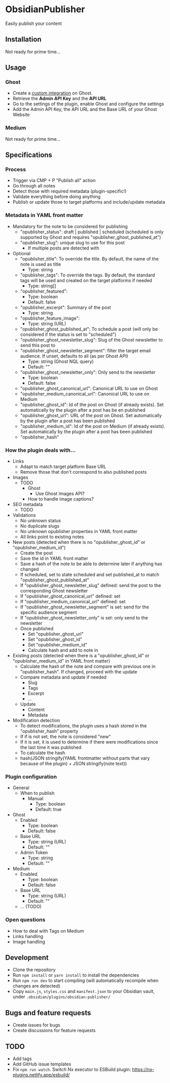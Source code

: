 # ObsidianPublisher

Easily publish your content

## Installation

Not ready for prime time...

## Usage

### Ghost

- Create a [custom integration](https://ghost.org/integrations/custom-integrations/) on Ghost.
- Retrieve the **Admin API Key** and the **API URL**
- Go to the settings of the plugin, enable Ghost and configure the settings
- Add the Admin API Key, the API URL and the Base URL of your Ghost Website

### Medium

Not ready for prime time...

## Specifications

### Process

- Trigger via CMP + P "Publish all" action
- Go through all notes
- Detect those with required metadata (plugin-specific!)
- Validate everything before doing anything
- Publish or update those to target platforms and include/update metadata

### Metadata in YAML front matter

- Mandatory for the note to be considered for publishing
  - "opublisher_status": draft | published | scheduled (scheduled is only supported by Ghost and requires "opublisher_ghost_published_at")
  - "opublisher_slug": unique slug to use for this post
    - If multiple posts are detected with
- Optional
  - "opublisher_title": To override the title. By default, the name of the note is used as title
    - Type: string
  - "opublisher_tags": To override the tags. By default, the standard tags will be used and created on the target platforms if needed
    - Type: string[]
  - "opublisher_featured":
    - Type: boolean
    - Default: false
  - "opublisher_excerpt": Summary of the post
    - Type: string
  - "opublisher_feature_image":
    - Type: string (URL)
  - "opublisher_ghost_published_at": To schedule a post (will only be considered if the status is set to "scheduled")
  - "opublisher_ghost_newsletter_slug": Slug of the Ghost newsletter to send this post to
  - "opublisher_ghost_newsletter_segment": filter the target email audience. If unset, defaults to all (as per Ghost API)
    - Type: string (Ghost NQL query)
    - Default: ""
  - "opublisher_ghost_newsletter_only": Only send to the newsletter
    - Type: boolean
    - Default: false
  - "opublisher_ghost_canonical_url": Canonical URL to use on Ghost
  - "opublisher_medium_canonical_url": Canonical URL to use on Medium
  - "opublisher_ghost_id": Id of the post on Ghost (if already exists). Set automatically by the plugin after a post has be en published
  - "opublisher_ghost_url": URL of the post on Ghost. Set automatically by the plugin after a post has been published
  - "opublisher_medium_id": Id of the post on Medium (if already exists). Set automatically by the plugin after a post has been published
  - "opublisher_hash"

### How the plugin deals with...

- Links
  - Adapt to match target platform Base URL
  - Remove those that don't correspond to also published posts
- Images
  - TODO
    - Ghost
      - Use Ghost Images API?
    - How to handle image captions?
- SEO metadata
  - TODO
- Validations
  - No unknown status
  - No duplicate slugs
  - No unknown opublisher properties in YAML front matter
  - All links point to existing notes
- New posts (detected when there is no "opublisher_ghost_id" or "opublisher_medium_id")
  - Create the post
  - Save the id in YAML front matter
  - Save a hash of the note to be able to determine later if anything has changed
  - If scheduled, set to state scheduled and set published_at to match "opublisher_ghost_published_at"
  - If "opublisher_ghost_newsletter_slug" defined: send the post to the corresponding Ghost newsletter
  - If "opublisher_ghost_canonical_url" defined: set
  - If "opublisher_medium_canonical_url" defined: set
  - If "opublisher_ghost_newsletter_segment" is set: send for the specific audience segment
  - If "opublisher_ghost_newsletter_only" is set: only send to the newsletter
  - Once published
    - Set "opublisher_ghost_url"
    - Set "opublisher_ghost_id"
    - Set "opublisher_medium_id"
    - Calculate hash and add to note in
- Existing posts (detected when there is a "opublisher_ghost_id" or "opublisher_medium_id" in YAML front matter)
  - Calculate the hash of the note and compare with previous one in "opublisher_hash". If changed, proceed with the update
  - Compare metadata and update if needed
    - Slug
    - Tags
    - Excerpt
    - ...
  - Update
    - Content
    - Metadata
- Modification detection
  - To detect modifications, the plugin uses a hash stored in the "opublisher_hash" property
  - If if is not set, the note is considered "new"
  - If it is set, it is used to determine if there were modifications since the last time it was published
  - To calculate the hash
  - hash(JSON stringify(YAML frontmatter without parts that vary because of the plugin) + JSON stringify(note text))

### Plugin configuration

- General
  - When to publish
    - Manual
      - Type: boolean
      - Default: true
- Ghost
  - Enabled
    - Type: boolean
    - Default: false
  - Base URL
    - Type: string (URL)
    - Default: ""
  - Admin Token
    - Type: string
    - Default: ""
- Medium
  - Enabled
    - Type: boolean
    - Default: false
  - Base URL
    - Type: string (URL)
    - Default: ""
  - ... (TODO)

### Open questions

- How to deal with Tags on Medium
- Links handling
- Image handling

## Development

- Clone the repository
- Run `npm install` or `yarn install` to install the dependencies
- Run `npm run dev` to start compiling (will automatically recompile when changes are detected)
- Copy `main.js`, `styles.css` and `manifest.json` to your Obsidian vault, under `.obsidian/plugins/obsidian-publisher/`

## Bugs and feature requests

- Create issues for bugs
- Create discussions for feature requests

## TODO

- Add tags
- Add GitHub issue templates
- Fix `npm run watch`. Switch Nx executor to ESBuild plugin: https://nx-plugins.netlify.app/esbuild/
